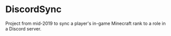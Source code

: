 # DiscordSync

Project from mid-2019 to sync a player's in-game Minecraft rank to a role in a Discord server.
